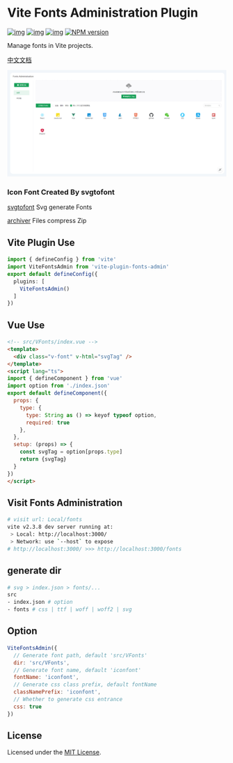 # Vite Fonts Administration Plugin

[![img](https://img.shields.io/github/issues/TuiMao233/vite-plugin-fonts-admin.svg)](https://github.com/TuiMao233/vite-plugin-fonts-admin/issues)
[![img](https://img.shields.io/github/forks/TuiMao233/vite-plugin-fonts-admin.svg)](https://github.com/TuiMao233/vite-plugin-fonts-admin/network/members)
[![img](https://img.shields.io/github/stars/TuiMao233/vite-plugin-fonts-admin.svg)](https://github.com/TuiMao233/vite-plugin-fonts-admin/stargazers)
[![NPM version](https://img.shields.io/npm/v/vite-plugin-fonts-admin.svg)](https://www.npmjs.com/package/vite-plugin-fonts-admin)

Manage fonts in Vite projects.

[中文文档](https://github.com/TuiMao233/vite-plugin-fonts-admin/blob/main/README_CN.md)

![view](images/view.png)

### Icon Font Created By svgtofont

[svgtofont](https://github.com/jaywcjlove/svgtofont#readme) Svg generate Fonts

[archiver](https://github.com/archiverjs/node-archiver) Files compress Zip

## Vite Plugin Use

~~~typescript
import { defineConfig } from 'vite'
import ViteFontsAdmin from 'vite-plugin-fonts-admin'
export default defineConfig({
  plugins: [
    ViteFontsAdmin()
  ]
})
~~~

## Vue Use

~~~html
<!-- src/VFonts/index.vue -->
<template>
  <div class="v-font" v-html="svgTag" />
</template>
<script lang="ts">
import { defineComponent } from 'vue'
import option from './index.json'
export default defineComponent({
  props: {
    type: {
      type: String as () => keyof typeof option,
      required: true
    },
  },
  setup: (props) => {
    const svgTag = option[props.type]
    return {svgTag}
  }
})
</script>
~~~

## Visit Fonts Administration

~~~sh
# visit url: Local/fonts
vite v2.3.8 dev server running at:
 > Local: http://localhost:3000/
 > Network: use `--host` to expose
# http://localhost:3000/ >>> http://localhost:3000/fonts
~~~

## generate dir

~~~sh
# svg > index.json > fonts/...
src
- index.json # option
- fonts # css | ttf | woff | woff2 | svg
~~~

## Option

~~~js
ViteFontsAdmin({
  // Generate font path, default 'src/VFonts'
  dir: 'src/VFonts',
  // Generate font name, default 'iconfont'
  fontName: 'iconfont',
  // Generate css class prefix, default fontName
  classNamePrefix: 'iconfont',
  // Whether to generate css entrance
  css: true
})
~~~

## License

Licensed under the [MIT License](https://opensource.org/licenses/MIT).

